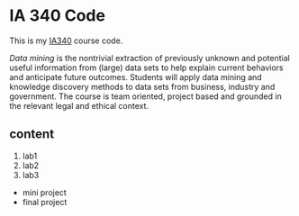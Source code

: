 # IA 340 Code

This is my [IA340](https://catalog.jmu.edu/preview_course_nopop.php?catoid=50&coid=258336) course code.

*Data mining* is the nontrivial extraction of previously unknown and potential useful information from (large) data sets to help explain current behaviors and anticipate future outcomes. Students will apply data mining and knowledge discovery methods to data sets from business, industry and government. The course is team oriented, project based and grounded in the relevant legal and ethical context.

## content 

1. lab1
2. lab2
3. lab3

- mini project
- final project
